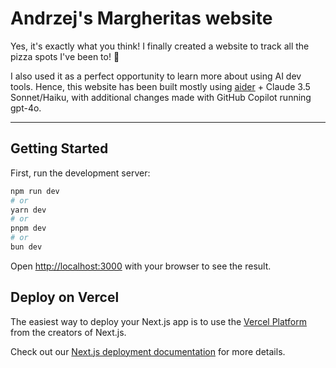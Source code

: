 # Andrzej's Margheritas website

Yes, it's exactly what you think! I finally created a website to track all the pizza spots I've been to! 🍕

I also used it as a perfect opportunity to learn more about using AI dev tools. Hence, this website has been built mostly using [aider](https://aider.chat) + Claude 3.5 Sonnet/Haiku, with additional changes made with GitHub Copilot running gpt-4o.

---

## Getting Started

First, run the development server:

```bash
npm run dev
# or
yarn dev
# or
pnpm dev
# or
bun dev
```

Open [http://localhost:3000](http://localhost:3000) with your browser to see the result.


## Deploy on Vercel

The easiest way to deploy your Next.js app is to use the [Vercel Platform](https://vercel.com/new?utm_medium=default-template&filter=next.js&utm_source=create-next-app&utm_campaign=create-next-app-readme) from the creators of Next.js.

Check out our [Next.js deployment documentation](https://nextjs.org/docs/app/building-your-application/deploying) for more details.
